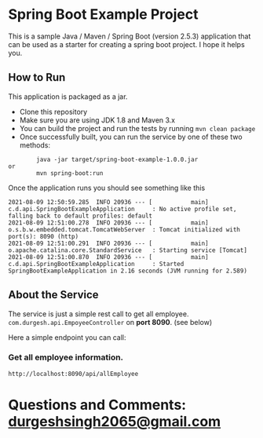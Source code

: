 # Spring Boot Example Project

This is a sample Java / Maven / Spring Boot (version 2.5.3) application that can be used as a starter for creating a spring boot project. I hope it helps you.

## How to Run 

This application is packaged as a jar.

* Clone this repository 
* Make sure you are using JDK 1.8 and Maven 3.x
* You can build the project and run the tests by running ```mvn clean package```
* Once successfully built, you can run the service by one of these two methods:
```
        java -jar target/spring-boot-example-1.0.0.jar
or
        mvn spring-boot:run
```
Once the application runs you should see something like this

```
2021-08-09 12:50:59.285  INFO 20936 --- [           main] c.d.api.SpringBootExampleApplication     : No active profile set, falling back to default profiles: default
2021-08-09 12:51:00.278  INFO 20936 --- [           main] o.s.b.w.embedded.tomcat.TomcatWebServer  : Tomcat initialized with port(s): 8090 (http)
2021-08-09 12:51:00.291  INFO 20936 --- [           main] o.apache.catalina.core.StandardService   : Starting service [Tomcat]
2021-08-09 12:51:00.870  INFO 20936 --- [           main] c.d.api.SpringBootExampleApplication     : Started SpringBootExampleApplication in 2.16 seconds (JVM running for 2.589)

```

## About the Service

The service is just a simple rest call to get all employee.
```com.durgesh.api.EmpoyeeController``` on **port 8090**. (see below)

Here a simple endpoint you can call:

### Get all employee information.

```
http://localhost:8090/api/allEmployee
```

# Questions and Comments: durgeshsingh2065@gmail.com


